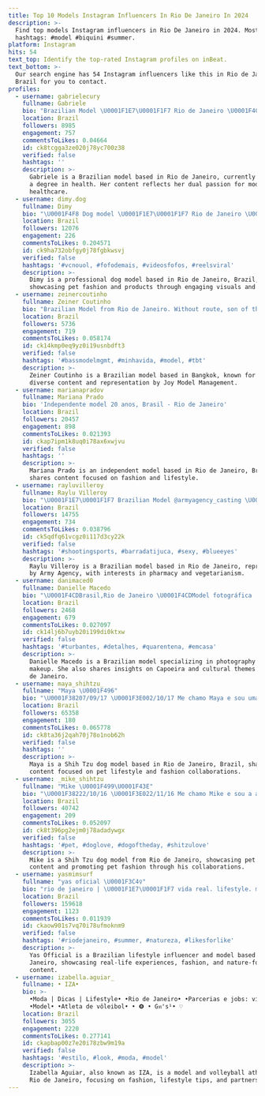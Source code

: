 ```yaml
---
title: Top 10 Models Instagram Influencers In Rio De Janeiro In 2024
description: >-
  Find top models Instagram influencers in Rio De Janeiro in 2024. Most popular
  hashtags: #model #biquini #summer.
platform: Instagram
hits: 54
text_top: Identify the top-rated Instagram profiles on inBeat.
text_bottom: >-
  Our search engine has 54 Instagram influencers like this in Rio de Janeiro,
  Brazil for you to contact.
profiles:
  - username: gabrielecury
    fullname: Gabriele
    bio: "Brazilian Model \U0001F1E7\U0001F1F7 Rio de Janeiro \U0001F4CD Graduanda na área da saúde \U0001F3E5"
    location: Brazil
    followers: 8985
    engagement: 757
    commentsToLikes: 0.04664
    id: ck8tcgga3ze020j78yc700z38
    verified: false
    hashtags: ''
    description: >-
      Gabriele is a Brazilian model based in Rio de Janeiro, currently pursuing
      a degree in health. Her content reflects her dual passion for modeling and
      healthcare.
  - username: dimy.dog
    fullname: Dimy
    bio: "\U0001F4F8 Dog model \U0001F1E7\U0001F1F7 Rio de Janeiro \U0001F6CD️ Cupons abaixo ⬇️"
    location: Brazil
    followers: 12076
    engagement: 226
    commentsToLikes: 0.204571
    id: ck9ha732obfgy0j78fgbkwsvj
    verified: false
    hashtags: '#vcnouol, #fofodemais, #videosfofos, #reelsviral'
    description: >-
      Dimy is a professional dog model based in Rio de Janeiro, Brazil,
      showcasing pet fashion and products through engaging visuals and content.
  - username: zeinercoutinho
    fullname: Zeiner Coutinho
    bio: "Brazilian Model from Rio de Janeiro. Without route, son of the world! Currently in \U0001F4CDBangkok Represented by Joy Model Management"
    location: Brazil
    followers: 5736
    engagement: 719
    commentsToLikes: 0.058174
    id: ck14kmp0eq9yz0i19usnbdft3
    verified: false
    hashtags: '#bassmodelmgmt, #minhavida, #model, #tbt'
    description: >-
      Zeiner Coutinho is a Brazilian model based in Bangkok, known for his
      diverse content and representation by Joy Model Management.
  - username: marianapradov
    fullname: Mariana Prado
    bio: 'Independente model 20 anos, Brasil - Rio de Janeiro'
    location: Brazil
    followers: 20457
    engagement: 898
    commentsToLikes: 0.021393
    id: ckap7ipm1k8uq0i78ax6xwjvu
    verified: false
    hashtags: ''
    description: >-
      Mariana Prado is an independent model based in Rio de Janeiro, Brazil. She
      shares content focused on fashion and lifestyle.
  - username: rayluvilleroy
    fullname: Raylu Villeroy
    bio: "\U0001F1E7\U0001F1F7 Brazilian Model @armyagency_casting \U0001F4CD Rio de Janeiro, RJ \U0001F4DA Farmácia - UNESA \U0001F4F2 Contato via Direct \U0001F331Vegetariana"
    location: Brazil
    followers: 14755
    engagement: 734
    commentsToLikes: 0.038796
    id: ck5qdfq61vcgz0i117d3cy22k
    verified: false
    hashtags: '#shootingsports, #barradatijuca, #sexy, #blueeyes'
    description: >-
      Raylu Villeroy is a Brazilian model based in Rio de Janeiro, represented
      by Army Agency, with interests in pharmacy and vegetarianism.
  - username: danimaced0
    fullname: Danielle Macedo
    bio: "\U0001F4CDBrasil,Rio de Janeiro \U0001F4CDModel fotográfica | Model makeup \U0001F4CDCapoeira Artte Nobre-Rj \U0001F48DRobson"
    location: Brazil
    followers: 2468
    engagement: 679
    commentsToLikes: 0.027097
    id: ck14lj6b7uyb20i199di0ktxw
    verified: false
    hashtags: '#turbantes, #detalhes, #quarentena, #emcasa'
    description: >-
      Danielle Macedo is a Brazilian model specializing in photography and
      makeup. She also shares insights on Capoeira and cultural themes from Rio
      de Janeiro.
  - username: maya_shihtzu_
    fullname: "Maya \U0001F496"
    bio: "\U0001F38207/09/17 \U0001F3E002/10/17 Me chamo Maya e sou uma fofura. \U0001F436Raça- Shih tzu fêmea \U0001F30ERio de Janeiro- Rj . Dog model @boutiquepetglamour"
    location: Brazil
    followers: 65358
    engagement: 180
    commentsToLikes: 0.065778
    id: ck8ta36j2qah70j78o1nob62h
    verified: false
    hashtags: ''
    description: >-
      Maya is a Shih Tzu dog model based in Rio de Janeiro, Brazil, sharing
      content focused on pet lifestyle and fashion collaborations.
  - username: _mike_shihtzu
    fullname: "Mike \U0001F499\U0001F43E"
    bio: "\U0001F38222/10/16 \U0001F3E022/11/16 Me chamo Mike e sou a alegria da casa. \U0001F436Raça - Shih tzu macho \U0001F30ERio de Janeiro-Rj . Dog model @boutiquepetglamour"
    location: Brazil
    followers: 40742
    engagement: 209
    commentsToLikes: 0.052097
    id: ck8t396pg2ejm0j78adadywgx
    verified: false
    hashtags: '#pet, #doglove, #dogoftheday, #shitzulove'
    description: >-
      Mike is a Shih Tzu dog model from Rio de Janeiro, showcasing pet lifestyle
      content and promoting pet fashion through his collaborations.
  - username: yasmimsurf
    fullname: "yas oficial \U0001F3C4‍♀️"
    bio: "rio de janeiro | \U0001F1E7\U0001F1F7 vida real. lifestyle. modelo"
    location: Brazil
    followers: 159618
    engagement: 1123
    commentsToLikes: 0.011939
    id: ckaow901s7vq70i78ufmoknm9
    verified: false
    hashtags: '#riodejaneiro, #summer, #natureza, #likesforlike'
    description: >-
      Yas Official is a Brazilian lifestyle influencer and model based in Rio de
      Janeiro, showcasing real-life experiences, fashion, and nature-focused
      content.
  - username: izabella.aguiar_
    fullname: • IZA•
    bio: >-
      •Moda | Dicas | Lifestyle• •Rio de Janeiro• •Parcerias e jobs: via direct•
      •Model• •Atleta de vôleibol• • ❽ • Gท's¹• ♡
    location: Brazil
    followers: 3055
    engagement: 2220
    commentsToLikes: 0.277141
    id: ckapbap00z7e20i78zbw9m19a
    verified: false
    hashtags: '#estilo, #look, #moda, #model'
    description: >-
      Izabella Aguiar, also known as IZA, is a model and volleyball athlete from
      Rio de Janeiro, focusing on fashion, lifestyle tips, and partnerships.
---
```


